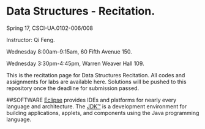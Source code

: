 # Data Structures - Recitation.
Spring 17, CSCI-UA.0102-​006/008

Instructor: Qi Feng.

Wednesday 8:00am–9:15am, 60 Fifth Avenue 150.

Wednesday 3:30pm-4:45pm, Warren Weaver Hall 109.

This is the recitation page for Data Structures Recitation.
All codes and assignments for labs are available here. Solutions will be pushed to this repository once the deadline for submission passed.
 
##SOFTWARE
[Eclipse](https://www.eclipse.org/downloads/) provides IDEs and platforms for nearly every language and architecture. 
The [JDK™](http://www.oracle.com/technetwork/java/javase/downloads/jdk8-downloads-2133151.html)  is a development environment for building applications, applets, and components using the Java programming language.
